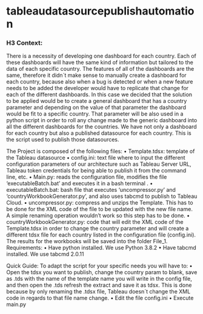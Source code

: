 # tableaudatasourcepublishautomation


### H3 Context:
There is a necessity of developing one dashboard for each country. Each of these dashboards will have the same kind of information but tailored to the data of each specific country. The features of all of the dashboards are the same, therefore it didn´t make sense to manually create a dashboard for each country, because also when a bug is detected or when a new feature needs to be added the developer would have to replicate that change for each of the different dashboards. 
In this case we decided that the solution to be applied would be to create a general dashboard that has a country parameter and depending on the value of that parameter the dashboard would be fit to a specific country. That parameter will be also used in a python script in order to roll any change made to the generic dashboard into all the different dashboards for the countries.
We have not only a dashboard for each country but also a published datasource for each country.
This is the script used to publish those datasources.

The Project is composed of the following files:
•	Template.tdsx: template of the Tableau datasource
•	config.ini: text file where to input the different configuration parameters of our architecture such as Tableau Server URL, Tableau token credentials for being able to publish it from the command line, etc.
•	Main.py: reads the configuration file, modifies the file ‘executableBatch.bat’ and executes it in a bash terminal .
•	executableBatch.bat: bash file that executes ‘uncompressor.py’ and ‘countryWorkbookGenerator.py’, and also uses tabcmd to publish to Tableau Cloud.
•	uncompressor.py: compress and unzips the Template. This has to be done for the XML code of the file to be updated with the new file name. A simple renaming operation wouldn’t work so this step has to be done.
•	countryWorkbookGenerator.py: code that will edit the XML code of the Template.tdsx in order to change the country parameter and will create a different tdsx file for each country listed in the configuration file (config.ini). The results for the workbooks will be saved into the folder File_1.
Requirements:
•	Have python installed. We use Python 3.8.2
•	Have tabcmd installed. We use tabcmd 2.0.11

Quick Guide:
To adapt the script for your specific needs you will have to:
•	Open the tdsx you want to publish, change the country param to blank, save as .tds with the name of the template name you will write in the config file, and then open the .tds refresh the extract and save it as tdsx. This is done because by only renaming the .tdsx file, Tableau doesn´t change the XML code in regards to that file name change.
•	Edit the file config.ini
•	Execute main.py
